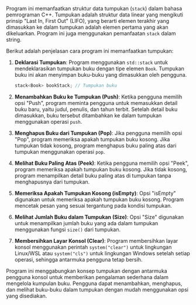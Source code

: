 Program ini memanfaatkan struktur data tumpukan (`stack`) dalam bahasa pemrograman C++. Tumpukan adalah struktur data linear yang mengikuti prinsip "Last In, First Out" (LIFO), yang berarti elemen terakhir yang dimasukkan ke dalam tumpukan adalah elemen pertama yang akan dikeluarkan. Program ini juga menggunakan pemanfaatan `stack` dalam string.

Berikut adalah penjelasan cara program ini memanfaatkan tumpukan:

1. **Deklarasi Tumpukan**: Program menggunakan `std::stack` untuk mendeklarasikan tumpukan buku dengan tipe elemen `Book`. Tumpukan buku ini akan menyimpan buku-buku yang dimasukkan oleh pengguna.

    ```cpp
    stack<Book> bookStack; // Tumpukan buku
    ```

2. **Menambahkan Buku ke Tumpukan (Push)**: Ketika pengguna memilih opsi "Push", program meminta pengguna untuk memasukkan detail buku baru, yaitu judul, penulis, dan tahun terbit. Setelah detail buku dimasukkan, buku tersebut ditambahkan ke dalam tumpukan menggunakan operasi `push`.

3. **Menghapus Buku dari Tumpukan (Pop)**: Jika pengguna memilih opsi "Pop", program memeriksa apakah tumpukan buku kosong. Jika tumpukan tidak kosong, program menghapus buku paling atas dari tumpukan menggunakan operasi `pop`.

4. **Melihat Buku Paling Atas (Peek)**: Ketika pengguna memilih opsi "Peek", program memeriksa apakah tumpukan buku kosong. Jika tidak kosong, program menampilkan detail buku paling atas di tumpukan tanpa menghapusnya dari tumpukan.

5. **Memeriksa Apakah Tumpukan Kosong (isEmpty)**: Opsi "isEmpty" digunakan untuk memeriksa apakah tumpukan buku kosong. Program mencetak pesan yang sesuai tergantung pada kondisi tumpukan.

6. **Melihat Jumlah Buku dalam Tumpukan (Size)**: Opsi "Size" digunakan untuk menampilkan jumlah buku yang ada dalam tumpukan menggunakan fungsi `size()` dari tumpukan.

7. **Membersihkan Layar Konsol (Clear)**: Program membersihkan layar konsol menggunakan perintah `system("clear")` untuk lingkungan Linux/WSL atau `system("cls")` untuk lingkungan Windows setelah setiap operasi, sehingga antarmuka pengguna tetap bersih.

Program ini menggabungkan konsep tumpukan dengan antarmuka pengguna konsol untuk memberikan pengalaman sederhana dalam mengelola kumpulan buku. Pengguna dapat menambahkan, menghapus, dan melihat buku-buku dalam tumpukan dengan mudah menggunakan opsi yang disediakan.